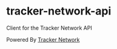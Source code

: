 # tracker-network-api
Client for the Tracker Network API

Powered By [Tracker Network](https://tracker.gg/)